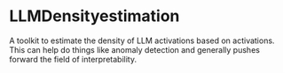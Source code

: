 # LLMDensityestimation
A toolkit to estimate the density of LLM activations based on activations. This can help do things like anomaly detection and generally pushes forward the field of interpretability.

